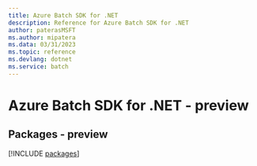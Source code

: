 ```yaml
---
title: Azure Batch SDK for .NET
description: Reference for Azure Batch SDK for .NET
author: paterasMSFT
ms.author: mipatera
ms.data: 03/31/2023
ms.topic: reference
ms.devlang: dotnet
ms.service: batch
---
```

# Azure Batch SDK for .NET - preview
## Packages - preview
[!INCLUDE [packages](batch-index.md)]